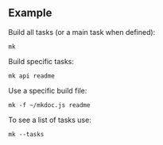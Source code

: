 ## Example

Build all tasks (or a main task when defined):

```shell
mk
```

Build specific tasks:

```shell
mk api readme
```

Use a specific build file:

```shell
mk -f ~/mkdoc.js readme
```

To see a list of tasks use:

```shell
mk --tasks
```

